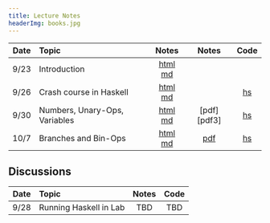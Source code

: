 ```yaml
---
title: Lecture Notes
headerImg: books.jpg
---
```


| Date       | Topic                         | Notes                  |  Notes      |  Code      |
|:----------:|:------------------------------|:----------------------:|:-----------:|:----------:|
| 9/23       | Introduction                  | [html][lec1] [md][md1] |             |            |
| 9/26       | Crash course in Haskell       | [html][lec2] [md][md2] |             | [hs][cod2] | 
| 9/30       | Numbers, Unary-Ops, Variables | [html][lec3] [md][md3] | [pdf][pdf3] | [hs][cod3] | 
| 10/7       | Branches and Bin-Ops          | [html][lec4] [md][md4] | [pdf][pdf4] | [hs][cod4] | 

## Discussions 

| Date       | Topic                    | Notes         |  Code      |
|:----------:|:-------------------------|:-------------:|:----------:|
| 9/28       | Running Haskell in Lab   | TBD           | TBD        | 

<!-- 

* [SPQR](lectures/spqr.html)
* [Tu Quoque](lectures/2012-12-07-tu-quoque.html)
* [Carpe Diem](posts/2012-11-28-carpe-diem.html)
* [Rosa Rosam](posts/2012-10-07-rosa-rosa-rosam.html)

-->

[lec1]: lectures/01-introduction.html
[md1]: http://github.com/ucsd-progsys/131-web/blob/master/lectures/01-introduction.md 

[lec2]: lectures/02-haskell.html
[md2]: http://github.com/ucsd-progsys/131-web/blob/master/lectures/02-haskell.md 
[cod2]: static/hs/CrashCourse.hs 

[lec3]: lectures/03-adder.html 
[md3]: http://github.com/ucsd-progsys/131-web/blob/master/lectures/03-adder.md 
[cod3]: https://github.com/ucsd-cse131/01-adder 
[pdf4]: static/img/03-adder.pdf 

[lec4]: lectures/04-boa.html 
[md4]:  http://github.com/ucsd-progsys/131-web/blob/master/lectures/04-boa.md 
[cod4]: https://github.com/ucsd-cse131/04-boa 
[pdf4]: static/img/04-boa.pdf 

